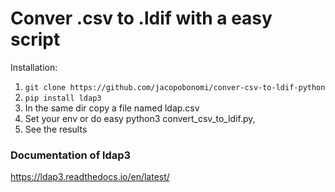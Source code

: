 # Conver .csv to .ldif with a easy script
Installation:  
1. `git clone https://github.com/jacopobonomi/conver-csv-to-ldif-python`
1. `pip install ldap3`
1. In the same dir copy a file named ldap.csv
1. Set your env or do easy python3 convert_csv_to_ldif.py,
1. See the results

### Documentation of ldap3
https://ldap3.readthedocs.io/en/latest/
